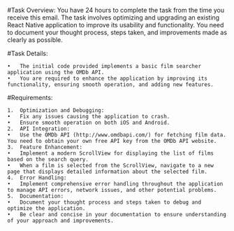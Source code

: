 #Task Overview:
You have 24 hours to complete the task from the time you receive this email. The task involves optimizing and upgrading an existing React Native application to improve its usability and functionality. You need to document your thought process, steps taken, and improvements made as clearly as possible.

#Task Details:

	•	The initial code provided implements a basic film searcher application using the OMDb API.
	•	You are required to enhance the application by improving its functionality, ensuring smooth operation, and adding new features.

#Requirements:

	1.	Optimization and Debugging:
	•	Fix any issues causing the application to crash.
	•	Ensure smooth operation on both iOS and Android.
	2.	API Integration:
	•	Use the OMDb API (http://www.omdbapi.com/) for fetching film data. You need to obtain your own free API key from the OMDb API website.
	3.	Feature Enhancement:
	•	Implement a modern ScrollView for displaying the list of films based on the search query.
	•	When a film is selected from the ScrollView, navigate to a new page that displays detailed information about the selected film.
	4.	Error Handling:
	•	Implement comprehensive error handling throughout the application to manage API errors, network issues, and other potential problems.
	5.	Documentation:
	•	Document your thought process and steps taken to debug and optimize the application.
	•	Be clear and concise in your documentation to ensure understanding of your approach and improvements.

